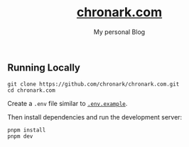 <div align="center">
    <a href="https://chronark.com"><h1 align="center">chronark.com</h1></a>

My personal Blog

</div>

<br/>



## Running Locally


```sh-session
git clone https://github.com/chronark/chronark.com.git
cd chronark.com
```


Create a `.env` file similar to [`.env.example`](https://github.com/chronark/chronark.com/blob/main/.env.example).

Then install dependencies and run the development server:
```sh-session
pnpm install
pnpm dev
```

